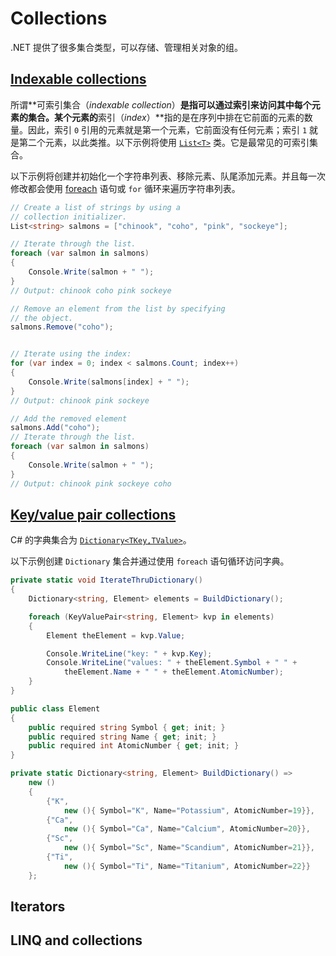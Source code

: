 # Collections



.NET 提供了很多集合类型，可以存储、管理相关对象的组。

## [Indexable collections](https://learn.microsoft.com/en-us/dotnet/csharp/language-reference/builtin-types/collections#indexable-collections)

所谓**可索引集合（*indexable collection*）**是指可以通过索引来访问其中每个元素的集合。某个元素的**索引（*index*）**指的是在序列中排在它前面的元素的数量。因此，索引 `0` 引用的元素就是第一个元素，它前面没有任何元素；索引 `1` 就是第二个元素，以此类推。以下示例将使用 [`List<T>`](https://learn.microsoft.com/en-us/dotnet/api/system.collections.generic.list-1) 类。它是最常见的可索引集合。

以下示例将创建并初始化一个字符串列表、移除元素、队尾添加元素。并且每一次修改都会使用 [foreach](https://learn.microsoft.com/en-us/dotnet/csharp/language-reference/statements/iteration-statements#the-foreach-statement) 语句或 `for` 循环来遍历字符串列表。

```c#
// Create a list of strings by using a
// collection initializer.
List<string> salmons = ["chinook", "coho", "pink", "sockeye"];

// Iterate through the list.
foreach (var salmon in salmons)
{
    Console.Write(salmon + " ");
}
// Output: chinook coho pink sockeye

// Remove an element from the list by specifying
// the object.
salmons.Remove("coho");


// Iterate using the index:
for (var index = 0; index < salmons.Count; index++)
{
    Console.Write(salmons[index] + " ");
}
// Output: chinook pink sockeye

// Add the removed element
salmons.Add("coho");
// Iterate through the list.
foreach (var salmon in salmons)
{
    Console.Write(salmon + " ");
}
// Output: chinook pink sockeye coho
```



## [Key/value pair collections](https://learn.microsoft.com/en-us/dotnet/csharp/language-reference/builtin-types/collections#keyvalue-pair-collections)

C# 的字典集合为 [`Dictionary<TKey,TValue>`](https://learn.microsoft.com/en-us/dotnet/api/system.collections.generic.dictionary-2)。

以下示例创建 `Dictionary` 集合并通过使用 `foreach` 语句循环访问字典。

```c#
private static void IterateThruDictionary()
{
    Dictionary<string, Element> elements = BuildDictionary();

    foreach (KeyValuePair<string, Element> kvp in elements)
    {
        Element theElement = kvp.Value;

        Console.WriteLine("key: " + kvp.Key);
        Console.WriteLine("values: " + theElement.Symbol + " " +
            theElement.Name + " " + theElement.AtomicNumber);
    }
}

public class Element
{
    public required string Symbol { get; init; }
    public required string Name { get; init; }
    public required int AtomicNumber { get; init; }
}

private static Dictionary<string, Element> BuildDictionary() =>
    new ()
    {
        {"K",
            new (){ Symbol="K", Name="Potassium", AtomicNumber=19}},
        {"Ca",
            new (){ Symbol="Ca", Name="Calcium", AtomicNumber=20}},
        {"Sc",
            new (){ Symbol="Sc", Name="Scandium", AtomicNumber=21}},
        {"Ti",
            new (){ Symbol="Ti", Name="Titanium", AtomicNumber=22}}
    };
```



## Iterators



## LINQ and collections


